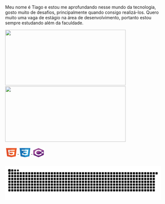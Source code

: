 Meu nome é Tiago e estou me aprofundando nesse mundo da tecnologia, gosto muito de desafios, 
principalmente quando consigo realizá-los. Quero muito uma vaga de estágio 
na área de desenvolvimento, portanto estou sempre estudando além da faculdade.

<!--
**Tiago321123/Tiago321123** is a ✨ _special_ ✨ repository because its `README.md` (this file) appears on your GitHub profile.

Here are some ideas to get you started:

- 🔭 I’m currently working on ...
- 🌱 I’m currently learning ...
- 👯 I’m looking to collaborate on ...
- 🤔 I’m looking for help with ...
- 💬 Ask me about ...
- 📫 How to reach me: ...
- 😄 Pronouns: ...
- ⚡ Fun fact: ...
-->
 <div>
  <a href="https://github.com/Tiago321123">
  <img height="180em" width="390" src="https://github-readme-stats.vercel.app/api?username=Tiago321123&show_icons=true&theme=dracula&include_all_commits=true&count_private=true"/>
  <img height="180em" width="390" src="https://github-readme-stats.vercel.app/api/top-langs/?username=Tiago321123&layout=compact&langs_count=7&theme=dracula"/>
  </div>
 
<div style="display: inline_block"><br>
  <img align="center" alt="Tiago-HTML" height="30" width="40" src="https://raw.githubusercontent.com/devicons/devicon/master/icons/html5/html5-original.svg">
  <img align="center" alt="Tiago-CSS" height="30" width="40" src="https://raw.githubusercontent.com/devicons/devicon/master/icons/css3/css3-original.svg">
  <img align="center" alt="Tiago-Csharp" height="30" width="40" src="https://raw.githubusercontent.com/devicons/devicon/master/icons/csharp/csharp-original.svg">
</div>
 
 ##
 
  ![Snake animation](https://github.com/Tiago321123/Tiago321123/blob/output/github-contribution-grid-snake.svg)
 
